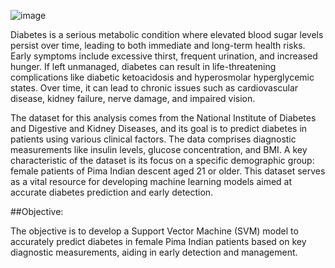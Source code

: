 ![image](https://github.com/user-attachments/assets/efaf2b71-7cc1-444b-ba42-8bc700a0dcff)

Diabetes is a serious metabolic condition where elevated blood sugar levels persist over time, leading to both immediate and long-term health risks. Early symptoms include excessive thirst, frequent urination, and increased hunger. If left unmanaged, diabetes can result in life-threatening complications like diabetic ketoacidosis and hyperosmolar hyperglycemic states. Over time, it can lead to chronic issues such as cardiovascular disease, kidney failure, nerve damage, and impaired vision.

The dataset for this analysis comes from the National Institute of Diabetes and Digestive and Kidney Diseases, and its goal is to predict diabetes in patients using various clinical factors. The data comprises diagnostic measurements like insulin levels, glucose concentration, and BMI. A key characteristic of the dataset is its focus on a specific demographic group: female patients of Pima Indian descent aged 21 or older. This dataset serves as a vital resource for developing machine learning models aimed at accurate diabetes prediction and early detection.

##Objective:

The objective is to develop a Support Vector Machine (SVM) model to accurately predict diabetes in female Pima Indian patients based on key diagnostic measurements, aiding in early detection and management.
